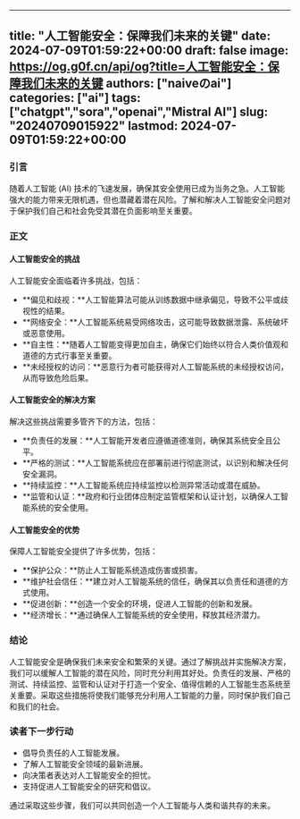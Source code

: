 
---
title: "人工智能安全：保障我们未来的关键"
date: 2024-07-09T01:59:22+00:00
draft: false
image: https://og.g0f.cn/api/og?title=人工智能安全：保障我们未来的关键
authors: ["naiveのai"]
categories: ["ai"]
tags: ["chatgpt","sora","openai","Mistral AI"]
slug: "20240709015922"
lastmod: 2024-07-09T01:59:22+00:00
---
### 引言

随着人工智能 (AI) 技术的飞速发展，确保其安全使用已成为当务之急。人工智能强大的能力带来无限机遇，但也潜藏着潜在风险。了解和解决人工智能安全问题对于保护我们自己和社会免受其潜在负面影响至关重要。

### 正文

#### 人工智能安全的挑战

人工智能安全面临着许多挑战，包括：

* **偏见和歧视：**人工智能算法可能从训练数据中继承偏见，导致不公平或歧视性的结果。
* **网络安全：**人工智能系统易受网络攻击，这可能导致数据泄露、系统破坏或恶意使用。
* **自主性：**随着人工智能变得更加自主，确保它们始终以符合人类价值观和道德的方式行事至关重要。
* **未经授权的访问：**恶意行为者可能获得对人工智能系统的未经授权访问，从而导致危险后果。

#### 人工智能安全的解决方案

解决这些挑战需要多管齐下的方法，包括：

* **负责任的发展：**人工智能开发者应遵循道德准则，确保其系统安全且公平。
* **严格的测试：**人工智能系统应在部署前进行彻底测试，以识别和解决任何安全漏洞。
* **持续监控：**人工智能系统应持续监控以检测异常活动或潜在威胁。
* **监管和认证：**政府和行业团体应制定监管框架和认证计划，以确保人工智能系统的安全使用。

#### 人工智能安全的优势

保障人工智能安全提供了许多优势，包括：

* **保护公众：**防止人工智能系统造成伤害或损害。
* **维护社会信任：**建立对人工智能系统的信任，确保其以负责任和道德的方式使用。
* **促进创新：**创造一个安全的环境，促进人工智能的创新和发展。
* **经济增长：**通过确保人工智能系统的安全使用，释放其经济潜力。

### 结论

人工智能安全是确保我们未来安全和繁荣的关键。通过了解挑战并实施解决方案，我们可以缓解人工智能的潜在风险，同时充分利用其好处。负责任的发展、严格的测试、持续监控、监管和认证对于打造一个安全、值得信赖的人工智能生态系统至关重要。采取这些措施将使我们能够充分利用人工智能的力量，同时保护我们自己和我们的社会。

### 读者下一步行动

* 倡导负责任的人工智能发展。
* 了解人工智能安全领域的最新进展。
* 向决策者表达对人工智能安全的担忧。
* 支持促进人工智能安全的研究和倡议。

通过采取这些步骤，我们可以共同创造一个人工智能与人类和谐共存的未来。
